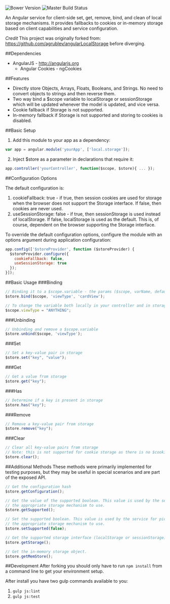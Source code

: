 ![Bower Version](https://img.shields.io/bower/v/ng-local-storage-service.svg)
![Master Build Status](https://codeship.com/projects/eedc85e0-33d1-0133-56cd-7a6ac2bad7d6/status?branch=master)

An Angular service for client-side set, get, remove, bind, and clean of local storage mechanisms. It provides fallbacks to cookies or in-memory storage based on client capabilities and service configuration.

*Credit*
This project was originally forked from: https://github.com/agrublev/angularLocalStorage before diverging.

##Dependencies

* AngularJS - http://angularjs.org
  * Angular Cookies - ngCookies

##Features

* Directly store Objects, Arrays, Floats, Booleans, and Strings. No need to convert objects to strings and then reverse them.
* Two way bind a $scope variable to localStorage or sessionStorage which will be updated whenever the model is updated, and vice versa.
* Cookie fallback if Storage is not supported.
* In-memory fallback if Storage is not supported and storing to cookies is disabled.

##Basic Setup

1. Add this module to your app as a dependency:
```JAVASCRIPT
var app = angular.module('yourApp', ['local.storage']);
```
2. Inject $store as a parameter in declarations that require it:
```JAVASCRIPT
app.controller('yourController', function($scope, $store){ ... });
```

##Configuration Options

The default configuration is:

1. cookieFallback: true - if true, then session cookies are used for storage when the browser does not support the Storage interface. If false, then cookies are never used.
2. useSessionStorage: false - if true, then sessionStorage is used instead of localStorage. If false, localStorage is used as the default. This is, of course, dependent on the browser supporting the Storage interface.

To override the default configuration options, configure the module with an options argument during application configuration:
```JAVASCRIPT
app.config(['$storeProvider', function ($storeProvider) {
  $storeProvider.configure({
    cookieFallback: false,
    useSessionStorage: true
  });
}]);
```

##Basic Usage
###Binding
```JAVASCRIPT
// Binding it to a $scope.variable - the params ($scope, varName, defaultValue(optional))
$store.bind($scope, 'viewType', 'cardView');

// To change the variable both locally in your controller and in storage
$scope.viewType = "ANYTHING";
```

###Unbinding
```JAVASCRIPT
// Unbinding and remove a $scope.variable
$store.unbind($scope, 'viewType');
```

###Set
```JAVASCRIPT
// Set a key-value pair in storage
$store.set("key", "value");
```

###Get
```JAVASCRIPT
// Get a value from storage
$store.get("key");
```

###Has
```JAVASCRIPT
// Determine if a key is present in storage
$store.has("key");
```

###Remove
```JAVASCRIPT
// Remove a key-value pair from storage
$store.remove("key");
```

###Clear
```JAVASCRIPT
// Clear all key-value pairs from storage
// Note: this is not supported for cookie storage as there is no $cookie service support for such an action.
$store.clear();
```

##Additional Methods
These methods were primarily implemented for testing purposes, but they may be useful in special scenarios and are part of the exposed API.

```JAVASCRIPT
// Get the configuration hash
$store.getConfiguration();
```

```JAVASCRIPT
// Get the value of the supported boolean. This value is used by the service for picking
// the appropriate storage mechanism to use.
$store.getSupported();
```

```JAVASCRIPT
// Set the supported boolean. This value is used by the service for picking
// the appropriate storage mechanism to use.
$store.setSupported(false);
```

```JAVASCRIPT
// Get the supported storage interface (localStorage or sessionStorage). This variable will be undefined if the Storage interface is not supported.
$store.getStorage();
```

```JAVASCRIPT
// Get the in-memory storage object.
$store.getMemStore();
```

##Development
After forking you should only have to run ```npm install``` from a command line to get your environment setup.

After install you have two gulp commands available to you:

1. ```gulp js:lint```
2. ```gulp js:test```
